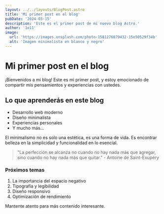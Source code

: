 ```yaml
---
layout: ../../layouts/BlogPost.astro
title: 'Mi primer post en el blog'
pubDate: '2024-03-15'
description: 'Este es el primer post de mi nuevo blog Astro.'
author: '1o11'
image:
  url: 'https://images.unsplash.com/photo-1581276879432-15e50529f34b'
  alt: 'Imagen minimalista en blanco y negro'
---
```


# Mi primer post en el blog

¡Bienvenidos a mi blog! Este es mi primer post, y estoy emocionado de compartir mis pensamientos y experiencias con ustedes.

## Lo que aprenderás en este blog

- Desarrollo web moderno
- Diseño minimalista
- Experiencias personales
- Y mucho más...

El minimalismo no es solo una estética, es una forma de vida. Es encontrar belleza en la simplicidad y funcionalidad en lo esencial.

> "La perfección se alcanza no cuando no hay nada más que agregar, sino cuando no hay nada más que quitar." - Antoine de Saint-Exupéry

### Próximos temas

1. La importancia del espacio negativo
2. Tipografía y legibilidad
3. Diseño responsivo
4. Optimización de rendimiento

Mantente atento para más contenido interesante.